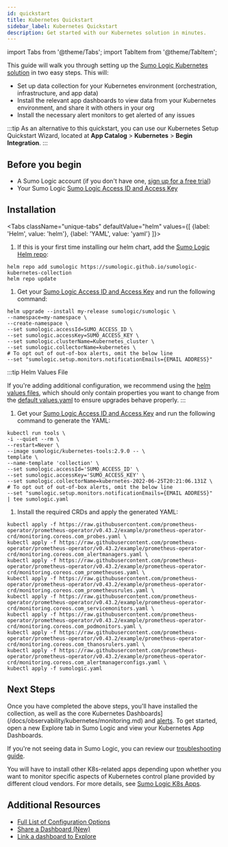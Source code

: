 ```yaml
---
id: quickstart
title: Kubernetes Quickstart
sidebar_label: Kubernetes Quickstart
description: Get started with our Kubernetes solution in minutes.
---
```


import Tabs from '@theme/Tabs';
import TabItem from '@theme/TabItem';

This guide will walk you through setting up the [Sumo Logic Kubernetes solution](https://www.sumologic.com/solutions/kubernetes/) in two easy steps. This will:
* Set up data collection for your Kubernetes environment (orchestration, infrastructure, and app data)
* Install the relevant app dashboards to view data from your Kubernetes environment, and share it with others in your org
* Install the necessary alert monitors to get alerted of any issues 

:::tip
As an alternative to this quickstart, you can use our Kubernetes Setup Quickstart Wizard, located at **App Catalog** > **Kubernetes** > **Begin Integration**.
:::


## Before you begin
* A Sumo Logic account (if you don't have one, [sign up for a free trial](/get-started/sign-up.md#create-a-trial-account))
* Your Sumo Logic [Sumo Logic Access ID and Access Key](/docs/manage/security/access-keys)


## Installation

<Tabs
className="unique-tabs"
defaultValue="helm"
values={[
{label: 'Helm', value: 'helm'},
{label: 'YAML', value: 'yaml'}
]}>

<TabItem value="helm">

1. If this is your first time installing our helm chart, add the [Sumo Logic Helm repo](https://sumologic.github.io/sumologic-kubernetes-collection/):
  ```shell
  helm repo add sumologic https://sumologic.github.io/sumologic-kubernetes-collection
  helm repo update
  ```

1. Get your [Sumo Logic Access ID and Access Key](/docs/manage/security/access-keys) and run the following command:
  ```shell
  helm upgrade --install my-release sumologic/sumologic \
  --namespace=my-namespace \
  --create-namespace \
  --set sumologic.accessId=SUMO_ACCESS_ID \
  --set sumologic.accessKey=SUMO_ACCESS_KEY \
  --set sumologic.clusterName=Kubernetes_cluster \
  --set sumologic.collectorName=kubernetes \
  # To opt out of out-of-box alerts, omit the below line
  --set "sumologic.setup.monitors.notificationEmails={EMAIL ADDRESS}"
  ```

:::tip Helm Values File

If you're adding additional configuration, we recommend using the [helm values files](https://helm.sh/docs/chart_template_guide/values_files/), which should only contain properties you want to change from the [default values.yaml](https://github.com/SumoLogic/sumologic-kubernetes-collection/blob/main/deploy/helm/sumologic/values.yaml) to ensure upgrades behave properly.
:::

</TabItem>
<TabItem value="yaml">

1. Get your [Sumo Logic Access ID and Access Key](/docs/manage/security/access-keys) and run the following command to generate the YAML:
  ```shell
  kubectl run tools \
  -i --quiet --rm \
  --restart=Never \
  --image sumologic/kubernetes-tools:2.9.0 -- \
  template \
  --name-template 'collection' \
  --set sumologic.accessId='SUMO_ACCESS_ID' \
  --set sumologic.accessKey='SUMO_ACCESS_KEY' \
  --set sumologic.collectorName=kubernetes-2022-06-25T20:21:06.131Z \
  # To opt out of out-of-box alerts, omit the below line
  --set "sumologic.setup.monitors.notificationEmails={EMAIL ADDRESS}"
  | tee sumologic.yaml
  ```

1. Install the required CRDs and apply the generated YAML:
  ```shell
  kubectl apply -f https://raw.githubusercontent.com/prometheus-operator/prometheus-operator/v0.43.2/example/prometheus-operator-crd/monitoring.coreos.com_probes.yaml \
  kubectl apply -f https://raw.githubusercontent.com/prometheus-operator/prometheus-operator/v0.43.2/example/prometheus-operator-crd/monitoring.coreos.com_alertmanagers.yaml \
  kubectl apply -f https://raw.githubusercontent.com/prometheus-operator/prometheus-operator/v0.43.2/example/prometheus-operator-crd/monitoring.coreos.com_prometheuses.yaml \
  kubectl apply -f https://raw.githubusercontent.com/prometheus-operator/prometheus-operator/v0.43.2/example/prometheus-operator-crd/monitoring.coreos.com_prometheusrules.yaml \
  kubectl apply -f https://raw.githubusercontent.com/prometheus-operator/prometheus-operator/v0.43.2/example/prometheus-operator-crd/monitoring.coreos.com_servicemonitors.yaml \
  kubectl apply -f https://raw.githubusercontent.com/prometheus-operator/prometheus-operator/v0.43.2/example/prometheus-operator-crd/monitoring.coreos.com_podmonitors.yaml \
  kubectl apply -f https://raw.githubusercontent.com/prometheus-operator/prometheus-operator/v0.43.2/example/prometheus-operator-crd/monitoring.coreos.com_thanosrulers.yaml \
  kubectl apply -f https://raw.githubusercontent.com/prometheus-operator/prometheus-operator/v0.43.2/example/prometheus-operator-crd/monitoring.coreos.com_alertmanagerconfigs.yaml \
  kubectl apply -f sumologic.yaml
  ```

</TabItem>
</Tabs>


## Next Steps

Once you have completed the above steps, you'll have installed the collection, as well as the core Kubernetes Dashboards](/docs/observability/kubernetes/monitoring.md) and [alerts](/docs/observability/kubernetes/alerts.md). To get started, open a new Explore tab in Sumo Logic and view your Kubernetes App Dashboards.

If you're not seeing data in Sumo Logic, you can review our [troubleshooting guide](https://github.com/SumoLogic/sumologic-kubernetes-collection/blob/main/docs/troubleshoot-collection.md).

You will have to install other K8s-related apps depending upon whether you want to monitor specific aspects of Kubernetes control plane provided by different cloud vendors. For more details, see [Sumo Logic K8s Apps](/docs/observability/kubernetes/apps.md).

## Additional Resources

* [Full List of Configuration Options](https://github.com/SumoLogic/sumologic-kubernetes-collection/tree/main/deploy/helm/sumologic#configuration)
* [Share a Dashboard (New)](/docs/dashboards-new/share-dashboard-new.md)
* [Link a dashboard to Explore](/docs/dashboards-new/link-dashboards.md)
